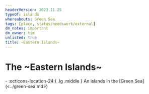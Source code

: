 ```yaml
---
headerVersion: 2023.11.25
typeOf: islands
whereabouts: Green Sea
tags: [place, status/needswork/external]
dm_notes: important
dm_owner: tim
unlisted: true
title: ~Eastern Islands~
---
```

# The ~Eastern Islands~
<div class="grid cards ext-narrow-margin ext-one-column" markdown>
-    :octicons-location-24:{ .lg .middle } An islands in the [Green Sea](<../green-sea.md>)  
</div>


